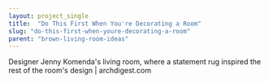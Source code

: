 ```yaml
---
layout: project_single
title:  "Do This First When You're Decorating a Room"
slug: "do-this-first-when-youre-decorating-a-room"
parent: "brown-living-room-ideas"
---
```

Designer Jenny Komenda's living room, where a statement rug inspired the rest of the room's design | archdigest.com